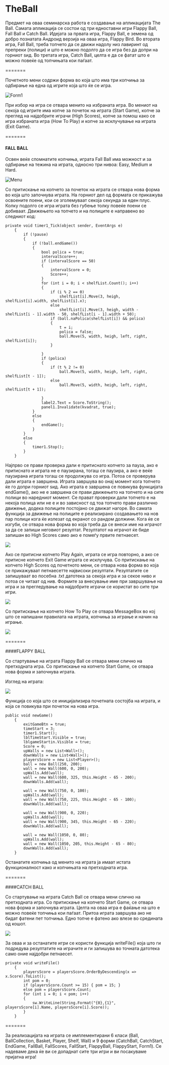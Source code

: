 TheBall
=======

Предмет на оваа семинарска работа е создавање на апликацијата The Ball. Самата апликација се состои од три едноставни игри Flappy Ball, Fall Ball и Catch Ball. Идејата за првата игра, Flappy Ball, е земена од  добро познатата Андроид верзија на оваа игра, Flappy Bird. Во втората игра, Fall Ball, треба топчето да се движи надолу низ лавиринт од препреки (полици) и што е можно подолго да се игра без да допри на горниот ѕид. Во третата игра, Catch Ball, целта е да се фатат што е можно повеќе од топчињата кои паѓаат.

=======

Почетното мени содржи форма во која што има три копчиња за одбирање на една од игрите која што ќе се игра. 

![Form1](http://i.imgur.com/ulADcqb.png)

При избор на игра се отвара менито на избраната игра. Во мениот на секоја од игрите има копче за почеток на играта (Start Game), копче за преглед на најдобрите играчи (High Scores), копче за помош како се игра избраната игра (How To Play) и копче за исклучување на играта (Exit Game). 

=======

#### FALL BALL
Освен веќе спомнатите копчиња, играта Fall Ball има можност и за одбирање на тежина на играта, односно три нивоа: Easy, Medium и Hard.

![Menu](http://i.imgur.com/48CKDu2.png)

Со притискање на копчето за почеток на играта се отвара нова форма во која што започнува играта. На горниот дел од формата се прикажува освоените поени, кои се зголемуваат секоја секунда за еден плус. Колку подолго се игра играта без губење толку повеќе поени се добиваат. Движењето на топчето и на полиците е направено во следниот код: 

	private void timer1_Tick(object sender, EventArgs e)
        {
            if (!pause)
            {
                if (!ball.endGame())
                {
                    bool polica = true;
                    intervalScore++;
                    if (intervalScore == 50)
                    {
                        intervalScore = 0;
                        Score++;
                    }
                    for (int i = 0; i < shelfList.Count(); i++)
                    {
                        if (i % 2 == 0)
                            shelfList[i].Move(3, heigh, shelfList[i].width, shelfList[i].x);
                        else
                            shelfList[i].Move(3, heigh, width - shelfList[i - 1].width - 50, shelfList[i - 1].width + 50);
                        if (ball.naPolica(shelfList[i]) && polica)
                        {
                            t = i;
                            polica = false;
                            ball.Move(5, width, heigh, left, right, shelfList[i]);
                        }

                    }
                    if (polica)
                    {
                        if (t % 2 != 0)
                            ball.Move(5, width, heigh, left, right, shelfList[t - 1]);
                        else
                            ball.Move(5, width, heigh, left, right, shelfList[t + 1]);

                    }
                    label2.Text = Score.ToString();
                    panel1.Invalidate(kvadrat, true);
                }
                else
                {
                    endGame();
                }
            }
            else
            {
                timer1.Stop();
            }
        }

Најпрво се прави проверка дали е притиснато копчето за пауза, ако е притиснато и играта не е паузирана, тогаш се паузира, а ако е веќе паузирана играта тогаш се продолжува со игра. Потоа се проверува дали играта е завршена. Играта завршува во онај момент кога топчето ќе го допри горниот ѕид. Ако играта е завршена се повикува функцијата endGame(), ако не е завршена се прави движењето на топчето и на сите полици во наредниот момент. Се прават проверки дали топчето е на некоја полица или не е и во зависност од тоа топчето прави различно движење, додека полиците постојано се движат нагоре. Во самата функција за движење на полиците е реализирано создавањето на нов пар полици кога ќе излезат од екранот со рандом должини.
Кога ќе се изгуби, се отвара нова форма во која треба да се внеси име на играчот за да се запиши неговиот резултат. Резултатот на играчот ќе биде запишан во High Scores само ако е помеѓу првите петнаесет. 

![](http://i.imgur.com/jSFZK2e.png)

Ако се притисни копчето Play Again, играта се игра повторно, а ако се притисне копчето Exit Game играта се исклучува.
Со притискање на копчето High Scores од почетното мени, се отвара нова форма во која се прикажуваат петнаесетте највисоки резултати. Резултатите се запишуваат во посебна .txt датотека за секоја игра и за секое ниво и потоа се читаат од нив. Формите за внесување име при завршување на игра и за прегледување на најдобрите играчи се користат во сите три игри. 

![](http://i.imgur.com/wEUzgT2.png)

Со притискање на копчето How To Play се отвара MessageBox во кој што се напишани правилата на играта, копчиња за играње и начин на играње. 

![](http://i.imgur.com/VYpRVTC.png)

=======

####FLAPPY BALL

Со стартување на играта Flappy Ball се отвара мени слично на претходната игра. Со притискање на копчето Start Game, се отвара нова форма и започнува играта. 

Изглед на играта:

![](http://i.imgur.com/Ks4VSvN.png)

Функција со која што се иницијализира почетната состојба на играта, и која се повикува при почеток на нова игра. 

	public void newGame()
        {
            exitGameBtn = true;
            timeStart = 3;
            timer1.Start();
            lblTimeStart.Visible = true;
            lblgameStartin.Visible = true;
            Score = 0;
            upWalls = new List<Wall>();
            downWalls = new List<Wall>();
            playersScore = new List<Player>();
            ball = new Ball(250, 200);
            wall = new Wall(600, 0, 200);
            upWalls.Add(wall);
            wall = new Wall(600, 325, this.Height - 65 - 200);
            downWalls.Add(wall);

            wall = new Wall(750, 0, 100);
            upWalls.Add(wall);
            wall = new Wall(750, 225, this.Height - 65 - 100);
            downWalls.Add(wall);

            wall = new Wall(900, 0, 220);
            upWalls.Add(wall);
            wall = new Wall(900, 345, this.Height - 65 - 220);
            downWalls.Add(wall);

            wall = new Wall(1050, 0, 80);
            upWalls.Add(wall);
            wall = new Wall(1050, 205, this.Height - 65 - 80);
            downWalls.Add(wall);
        }
Останатите копчиња од менито на играта ја имаат истата функционалност како и копчињата на претходната игра.

=======

####CATCH BALL

Со стартување на играта Catch Ball се отвара мени слично на претходната игра. Со притискање на копчето Start Game, се отвара нова форма и започнува играта. Целта на оваа игра е фаќање на што е можно повеќе топчиња кои паѓаат. Притоа играта завршува ако не бидат фатени пет топчиња. Едно топче е фатено ако влезе во средината од кошот. 
 
![](http://i.imgur.com/0p6J0UR.png)

За оваа и за останатите игри се користи функција writeFile() која што ги подредува резултатите на играчите и ги запишува во точната датотека само оние најдобри петнаесет.

	private void writeFile()
        {
            playersScore = playersScore.OrderByDescending(x => x.Score).ToList();
            int pom = 0;
            if (playersScore.Count >= 15) { pom = 15; }
            else pom = playersScore.Count;
            for (int i = 0; i < pom; i++)
            {
                sw.WriteLine(String.Format("{0},{1}", playersScore[i].Name, playersScore[i].Score));
            }
        }

=======

За реализацијата на играта се имплементирани 6 класи (Ball, BallCollection, Basket, Player, Shelf, Wall) и 9 форми (CatchBall, CatchStart, EndGame, FallBall, FallScores, FallStart, FlappyBall, FlappyStart, Form1).
Се надеваме дека ќе ви се допаднат сите три игри и ви посакуваме пријатна игра! 

